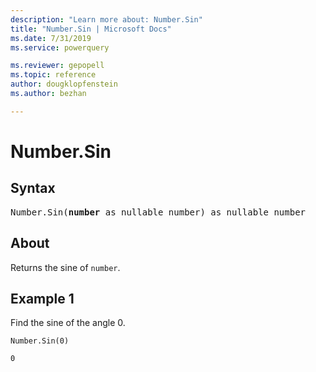 ```yaml
---
description: "Learn more about: Number.Sin"
title: "Number.Sin | Microsoft Docs"
ms.date: 7/31/2019
ms.service: powerquery

ms.reviewer: gepopell
ms.topic: reference
author: dougklopfenstein
ms.author: bezhan

---
```

# Number.Sin

## Syntax

<pre>
Number.Sin(<b>number</b> as nullable number) as nullable number
</pre>
  
## About  
Returns the sine of `number`.

## Example 1
Find the sine of the angle 0.

```powerquery-m
Number.Sin(0)
```

`0`
